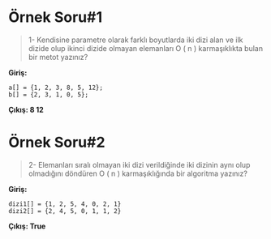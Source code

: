 # Örnek Soru#1

> 1- Kendisine parametre olarak farklı boyutlarda iki dizi alan ve ilk dizide olup ikinci 
> dizide olmayan elemanları O ( n ) karmaşıklıkta bulan bir metot yazınız?

**Giriş:**
```
a[] = {1, 2, 3, 8, 5, 12};
b[] = {2, 3, 1, 0, 5};
```

**Çıkış: 8 12**

# Örnek Soru#2

> 2- Elemanları sıralı olmayan iki dizi verildiğinde iki dizinin aynı olup olmadığını döndüren O ( n ) 
> karmaşıklığında bir algoritma yazınız?
 
**Giriş:**
```
dizi1[] = {1, 2, 5, 4, 0, 2, 1}
dizi2[] = {2, 4, 5, 0, 1, 1, 2}
```
**Çıkış: True**
